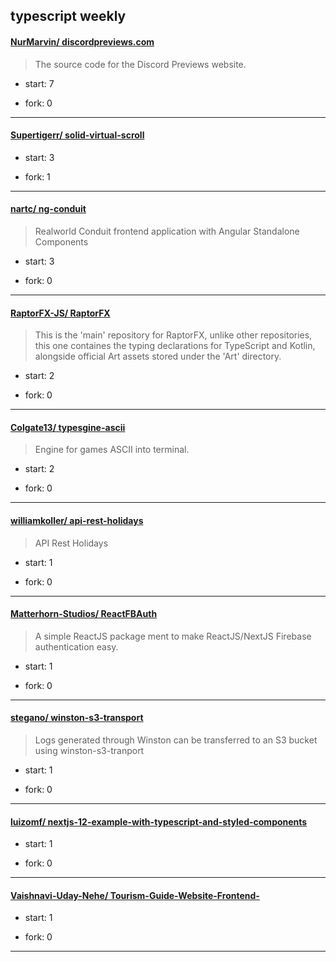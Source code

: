 ## typescript weekly

#### [NurMarvin/ discordpreviews.com](https://github.com/NurMarvin/discordpreviews.com)
>  The source code for the Discord Previews website.
+ start: 7
+ fork: 0
---
#### [Supertigerr/ solid-virtual-scroll](https://github.com/Supertigerr/solid-virtual-scroll)
>  
+ start: 3
+ fork: 1
---
#### [nartc/ ng-conduit](https://github.com/nartc/ng-conduit)
>  Realworld Conduit frontend application with Angular Standalone Components
+ start: 3
+ fork: 0
---
#### [RaptorFX-JS/ RaptorFX](https://github.com/RaptorFX-JS/RaptorFX)
>  This is the 'main' repository for RaptorFX, unlike other repositories, this one containes the typing declarations for TypeScript and Kotlin, alongside official Art assets stored under the 'Art' directory.
+ start: 2
+ fork: 0
---
#### [Colgate13/ typesgine-ascii](https://github.com/Colgate13/typesgine-ascii)
>  Engine for games ASCII into terminal.
+ start: 2
+ fork: 0
---
#### [williamkoller/ api-rest-holidays](https://github.com/williamkoller/api-rest-holidays)
>  API Rest Holidays
+ start: 1
+ fork: 0
---
#### [Matterhorn-Studios/ ReactFBAuth](https://github.com/Matterhorn-Studios/ReactFBAuth)
>  A simple ReactJS package ment to make ReactJS/NextJS Firebase authentication easy.
+ start: 1
+ fork: 0
---
#### [stegano/ winston-s3-transport](https://github.com/stegano/winston-s3-transport)
>  Logs generated through Winston can be transferred to an S3 bucket using winston-s3-tranport
+ start: 1
+ fork: 0
---
#### [luizomf/ nextjs-12-example-with-typescript-and-styled-components](https://github.com/luizomf/nextjs-12-example-with-typescript-and-styled-components)
>  
+ start: 1
+ fork: 0
---
#### [Vaishnavi-Uday-Nehe/ Tourism-Guide-Website-Frontend-](https://github.com/Vaishnavi-Uday-Nehe/Tourism-Guide-Website-Frontend-)
>  
+ start: 1
+ fork: 0
---